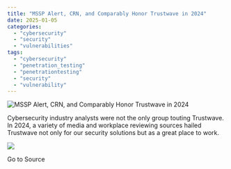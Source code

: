 ```yaml
---
title: "MSSP Alert, CRN, and Comparably Honor Trustwave in 2024"
date: 2025-01-05
categories: 
  - "cybersecurity"
  - "security"
  - "vulnerabilities"
tags: 
  - "cybersecurity"
  - "penetration_testing"
  - "penetrationtesting"
  - "security"
  - "vulnerability"
---
```


![MSSP Alert, CRN, and Comparably Honor Trustwave in 2024](https://www.trustwave.com/hubfs/Blogs/Trustwave_Blog/Headers/Media-Accolades-Blog-Header.jpg)

Cybersecurity industry analysts were not the only group touting Trustwave. In 2024, a variety of media and workplace reviewing sources hailed Trustwave not only for our security solutions but as a great place to work.

![](https://track.hubspot.com/__ptq.gif?a=21158977&k=14&r=https%3A%2F%2Fwww.trustwave.com%2Fen-us%2Fresources%2Fblogs%2Ftrustwave-blog%2Fmssp-alert-crn-and-comparably-honor-trustwave-in-2024%2F&bu=https%253A%252F%252Fwww.trustwave.com%252Fen-us%252Fresources%252Fblogs%252Ftrustwave-blog&bvt=rss)

Go to Source
